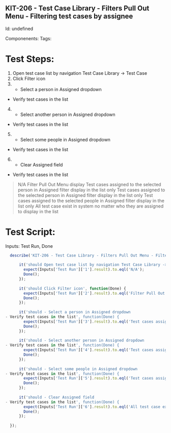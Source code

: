 KIT-206 - Test Case Library - Filters Pull Out Menu - Filtering test cases by assignee
-----------

Id: undefined

Componenents:
Tags: 

Test Steps:
=============
1. Open test case list by navigation Test Case Library -> Test Case
2. Click Filter icon
3. - Select a person in Assigned dropdown
- Verify test cases in the list
4. - Select another person in Assigned dropdown
- Verify test cases in the list
5. - Select some people in Assigned dropdown
- Verify test cases in the list
6. - Clear Assigned field
- Verify test cases in the list
> N/A
> Filter Pull Out Menu display
> Test cases assigned to the selected person in Assigned filter display in the list only
> Test cases assigned to the selected person in Assigned filter display in the list only
> Test cases assigned to the selected people in Assigned filter display in the list only
> All test case exist in system no matter who they are assigned to display in the list


Test Script:
=============

Inputs: Test Run, Done

```javascript
  describe('KIT-206 - Test Case Library - Filters Pull Out Menu - Filtering test cases by assignee', function(Inputs) {
    
      it('should Open test case list by navigation Test Case Library -> Test Case', function(Done) {
        expect(Inputs['Test Run']['1'].result).to.eql('N/A');
        Done();
      });
    
      it('should Click Filter icon', function(Done) {
        expect(Inputs['Test Run']['2'].result).to.eql('Filter Pull Out Menu display');
        Done();
      });
    
      it('should - Select a person in Assigned dropdown
- Verify test cases in the list', function(Done) {
        expect(Inputs['Test Run']['3'].result).to.eql('Test cases assigned to the selected person in Assigned filter display in the list only');
        Done();
      });
    
      it('should - Select another person in Assigned dropdown
- Verify test cases in the list', function(Done) {
        expect(Inputs['Test Run']['4'].result).to.eql('Test cases assigned to the selected person in Assigned filter display in the list only');
        Done();
      });
    
      it('should - Select some people in Assigned dropdown
- Verify test cases in the list', function(Done) {
        expect(Inputs['Test Run']['5'].result).to.eql('Test cases assigned to the selected people in Assigned filter display in the list only');
        Done();
      });
    
      it('should - Clear Assigned field
- Verify test cases in the list', function(Done) {
        expect(Inputs['Test Run']['6'].result).to.eql('All test case exist in system no matter who they are assigned to display in the list');
        Done();
      });
    
  });
```
